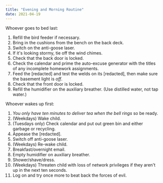 ```yaml
---
title: "Evening and Morning Routine"
date: 2021-04-19
---
```


Whoever goes to bed last:

1.  Refill the bird feeder if necessary.
1.  Bring in the cushions from the bench on the back deck.
1.  Switch on the anti-goose laser.
1.  If it's looking stormy, tie off the wind chimes.
1.  Check that the back door is locked.
1.  Check the calendar and prime the auto-excuse generator with the titles of any incomplete homework assignments.
1.  Feed the [redacted] and test the welds on its [redacted], then make sure the basement light is *off*.
1.  Check that the front door is locked.
1.  Refill the humidifier on the auxiliary breather. (Use distilled water, not tap water.)

Whoever wakes up first:

1.  *You only have ten minutes to deliver tea when the bell rings* so be ready.
1.  (Weekdays) Wake child.
1.  (Tuesdays only) Check calendar and put out green bin and either garbage or recycling.
1.  Appease the [redacted].
1.  Switch off anti-goose laser.
1.  (Weekdays) Re-wake child.
1.  Breakfast/overnight email.
1.  Empty humidifier on auxiliary breather.
1.  Shower/shave/dress.
1.  (Weekdays) Threaten child with loss of network privileges if they aren't up in the next ten seconds.
1.  Log on and try once more to beat back the forces of evil.
